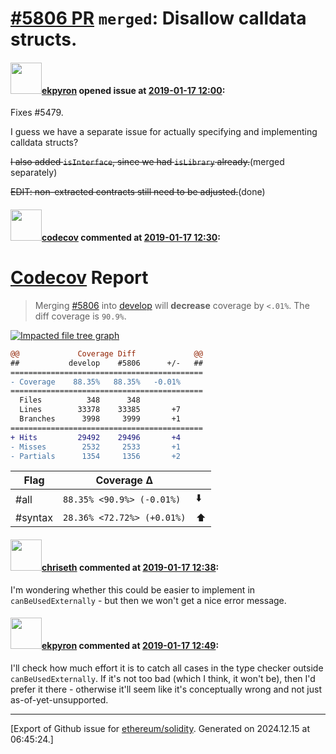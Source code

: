 # [\#5806 PR](https://github.com/ethereum/solidity/pull/5806) `merged`: Disallow calldata structs.

#### <img src="https://avatars.githubusercontent.com/u/1347491?v=4" width="50">[ekpyron](https://github.com/ekpyron) opened issue at [2019-01-17 12:00](https://github.com/ethereum/solidity/pull/5806):

Fixes #5479.

I guess we have a separate issue for actually specifying and implementing calldata structs?

~~I also added ``isInterface``, since we had ``isLibrary`` already.~~(merged separately)

~~EDIT: non-extracted contracts still need to be adjusted.~~(done)

#### <img src="https://avatars.githubusercontent.com/in/254?v=4" width="50">[codecov](https://github.com/apps/codecov) commented at [2019-01-17 12:30](https://github.com/ethereum/solidity/pull/5806#issuecomment-455155443):

# [Codecov](https://codecov.io/gh/ethereum/solidity/pull/5806?src=pr&el=h1) Report
> Merging [#5806](https://codecov.io/gh/ethereum/solidity/pull/5806?src=pr&el=desc) into [develop](https://codecov.io/gh/ethereum/solidity/commit/d3270bc31174d6c155314231e07755c4bb055729?src=pr&el=desc) will **decrease** coverage by `<.01%`.
> The diff coverage is `90.9%`.

[![Impacted file tree graph](https://codecov.io/gh/ethereum/solidity/pull/5806/graphs/tree.svg?width=650&token=87PGzVEwU0&height=150&src=pr)](https://codecov.io/gh/ethereum/solidity/pull/5806?src=pr&el=tree)

```diff
@@             Coverage Diff             @@
##           develop    #5806      +/-   ##
===========================================
- Coverage    88.35%   88.35%   -0.01%     
===========================================
  Files          348      348              
  Lines        33378    33385       +7     
  Branches      3998     3999       +1     
===========================================
+ Hits         29492    29496       +4     
- Misses        2532     2533       +1     
- Partials      1354     1356       +2
```

| Flag | Coverage Δ | |
|---|---|---|
| #all | `88.35% <90.9%> (-0.01%)` | :arrow_down: |
| #syntax | `28.36% <72.72%> (+0.01%)` | :arrow_up: |

#### <img src="https://avatars.githubusercontent.com/u/9073706?v=4" width="50">[chriseth](https://github.com/chriseth) commented at [2019-01-17 12:38](https://github.com/ethereum/solidity/pull/5806#issuecomment-455157470):

I'm wondering whether this could be easier to implement in `canBeUsedExternally` - but then we won't get a nice error message.

#### <img src="https://avatars.githubusercontent.com/u/1347491?v=4" width="50">[ekpyron](https://github.com/ekpyron) commented at [2019-01-17 12:49](https://github.com/ethereum/solidity/pull/5806#issuecomment-455160713):

I'll check how much effort it is to catch all cases in the type checker outside ``canBeUsedExternally``. If it's not too bad (which I think, it won't be), then I'd prefer it there - otherwise it'll seem like it's conceptually wrong and not just as-of-yet-unsupported.


-------------------------------------------------------------------------------



[Export of Github issue for [ethereum/solidity](https://github.com/ethereum/solidity). Generated on 2024.12.15 at 06:45:24.]
